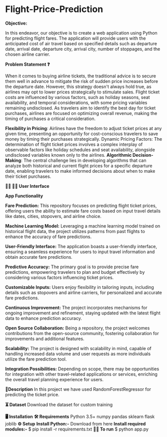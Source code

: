 # Flight-Price-Prediction

**Objective:**

In this endeavor, our objective is to create a web application using Python for predicting flight fares. The application will provide users with the anticipated cost of air travel based on specified details such as departure date, arrival date, departure city, arrival city, number of stoppages, and the chosen airline carrier.

**Problem Statement ❓**

When it comes to buying airline tickets, the traditional advice is to secure them well in advance to mitigate the risk of sudden price increases before the departure date. However, this strategy doesn't always hold true, as airlines may opt to lower prices strategically to stimulate sales. Flight ticket costs are influenced by various factors, such as holiday seasons, seat availability, and temporal considerations, with some pricing variables remaining undisclosed. As travelers aim to identify the best day for ticket purchases, airlines are focused on optimizing overall revenue, making the timing of purchases a critical consideration.

**Flexibility in Pricing**: Airlines have the freedom to adjust ticket prices at any given time, presenting an opportunity for cost-conscious travelers to save money by timing their purchases strategically.
Dynamic Pricing Factors: The determination of flight ticket prices involves a complex interplay of observable factors like holiday schedules and seat availability, alongside undisclosed variables known only to the airlines.
**Algorithmic Decision-Making**: The central challenge lies in developing algorithms that can analyze both historical and current flight prices for a specific departure date, enabling travelers to make informed decisions about when to make their ticket purchases.

**🧑‍💻 🧑‍🎓 User Interface**

**App Functionality**

**Fare Prediction:** This repository focuses on predicting flight ticket prices, offering users the ability to estimate fare costs based on input travel details like dates, cities, stopovers, and airline choice.

**Machine Learning Model:** Leveraging a machine learning model trained on historical flight data, the project utilizes patterns from past flights to enhance the accuracy of fare predictions.

**User-Friendly Interface:** The application boasts a user-friendly interface, ensuring a seamless experience for users to input travel information and obtain accurate fare predictions.

**Predictive Accuracy:** The primary goal is to provide precise fare predictions, empowering travelers to plan and budget effectively by considering various factors influencing ticket prices.

**Customizable Inputs:** Users enjoy flexibility in tailoring inputs, including details such as stopovers and airline carriers, for personalized and accurate fare predictions.

**Continuous Improvement:** The project incorporates mechanisms for ongoing improvement and refinement, staying updated with the latest flight data to enhance prediction accuracy.

**Open Source Collaboration:** Being a repository, the project welcomes contributions from the open-source community, fostering collaboration for improvements and additional features.


**Scalability:** The project is designed with scalability in mind, capable of handling increased data volume and user requests as more individuals utilize the fare prediction tool.

**Integration Possibilities:** Depending on scope, there may be opportunities for integration with other travel-related applications or services, enriching the overall travel planning experience for users.

**📝Description**
In this project we have used RandomForestRegressor for predicting the ticket price.

**⏳ Dataset**
Download the dataset for custom training

**🖥️ Installation**
**🛠️ Requirements**
              Python 3.5+
              numpy
              pandas
              sklearn
              flask
              joblib
**⚙️ Setup**
**Install Python:-** Download from here
**Install required modules:-**
$ pip install -r requirements.txt
**👨‍💻 To run**
$ python app.py







